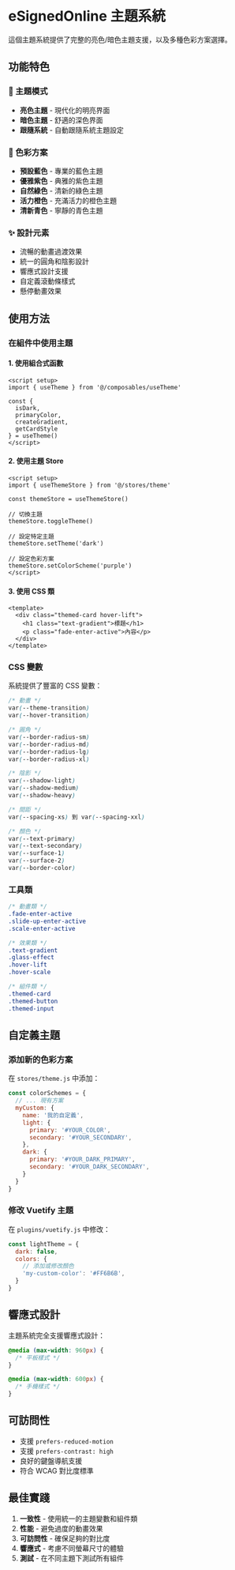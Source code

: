 # eSignedOnline 主題系統

這個主題系統提供了完整的亮色/暗色主題支援，以及多種色彩方案選擇。

## 功能特色

### 🎨 主題模式
- **亮色主題** - 現代化的明亮界面
- **暗色主題** - 舒適的深色界面  
- **跟隨系統** - 自動跟隨系統主題設定

### 🌈 色彩方案
- **預設藍色** - 專業的藍色主題
- **優雅紫色** - 典雅的紫色主題
- **自然綠色** - 清新的綠色主題
- **活力橙色** - 充滿活力的橙色主題
- **清新青色** - 寧靜的青色主題

### ✨ 設計元素
- 流暢的動畫過渡效果
- 統一的圓角和陰影設計
- 響應式設計支援
- 自定義滾動條樣式
- 懸停動畫效果

## 使用方法

### 在組件中使用主題

#### 1. 使用組合式函數
```vue
<script setup>
import { useTheme } from '@/composables/useTheme'

const { 
  isDark, 
  primaryColor, 
  createGradient,
  getCardStyle 
} = useTheme()
</script>
```

#### 2. 使用主題 Store
```vue
<script setup>
import { useThemeStore } from '@/stores/theme'

const themeStore = useThemeStore()

// 切換主題
themeStore.toggleTheme()

// 設定特定主題
themeStore.setTheme('dark')

// 設定色彩方案
themeStore.setColorScheme('purple')
</script>
```

#### 3. 使用 CSS 類
```vue
<template>
  <div class="themed-card hover-lift">
    <h1 class="text-gradient">標題</h1>
    <p class="fade-enter-active">內容</p>
  </div>
</template>
```

### CSS 變數

系統提供了豐富的 CSS 變數：

```css
/* 動畫 */
var(--theme-transition)
var(--hover-transition)

/* 圓角 */
var(--border-radius-sm)
var(--border-radius-md) 
var(--border-radius-lg)
var(--border-radius-xl)

/* 陰影 */
var(--shadow-light)
var(--shadow-medium)
var(--shadow-heavy)

/* 間距 */
var(--spacing-xs) 到 var(--spacing-xxl)

/* 顏色 */
var(--text-primary)
var(--text-secondary)
var(--surface-1)
var(--surface-2)
var(--border-color)
```

### 工具類

```css
/* 動畫類 */
.fade-enter-active
.slide-up-enter-active
.scale-enter-active

/* 效果類 */
.text-gradient
.glass-effect
.hover-lift
.hover-scale

/* 組件類 */
.themed-card
.themed-button
.themed-input
```

## 自定義主題

### 添加新的色彩方案

在 `stores/theme.js` 中添加：

```javascript
const colorSchemes = {
  // ... 現有方案
  myCustom: {
    name: '我的自定義',
    light: {
      primary: '#YOUR_COLOR',
      secondary: '#YOUR_SECONDARY',
    },
    dark: {
      primary: '#YOUR_DARK_PRIMARY',
      secondary: '#YOUR_DARK_SECONDARY', 
    }
  }
}
```

### 修改 Vuetify 主題

在 `plugins/vuetify.js` 中修改：

```javascript
const lightTheme = {
  dark: false,
  colors: {
    // 添加或修改顏色
    'my-custom-color': '#FF6B6B',
  }
}
```

## 響應式設計

主題系統完全支援響應式設計：

```css
@media (max-width: 960px) {
  /* 平板樣式 */
}

@media (max-width: 600px) {
  /* 手機樣式 */
}
```

## 可訪問性

- 支援 `prefers-reduced-motion` 
- 支援 `prefers-contrast: high`
- 良好的鍵盤導航支援
- 符合 WCAG 對比度標準

## 最佳實踐

1. **一致性** - 使用統一的主題變數和組件類
2. **性能** - 避免過度的動畫效果
3. **可訪問性** - 確保足夠的對比度
4. **響應式** - 考慮不同螢幕尺寸的體驗
5. **測試** - 在不同主題下測試所有組件
